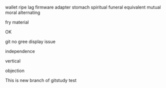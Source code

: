 wallet
ripe
lag
firmware
adapter
stomach
spiritual
funeral
equivalent
mutual
moral
alternating

fry
material

OK

git no gree display issue

independence

vertical

objection

This is new branch of gitstudy test
